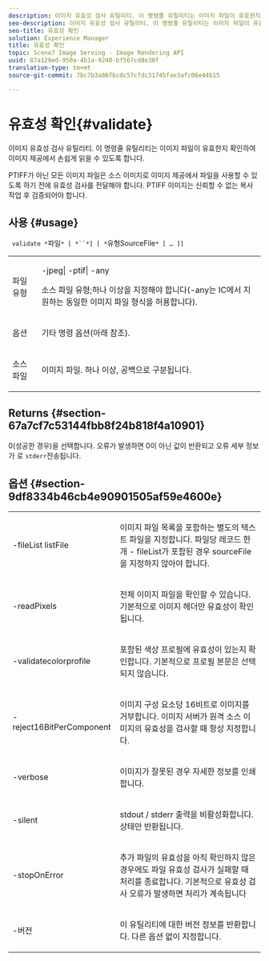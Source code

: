 ```yaml
---
description: 이미지 유효성 검사 유틸리티. 이 명령줄 유틸리티는 이미지 파일이 유효한지 확인하여 이미지 제공에서 손쉽게 읽을 수 있도록 합니다.
seo-description: 이미지 유효성 검사 유틸리티. 이 명령줄 유틸리티는 이미지 파일이 유효한지 확인하여 이미지 제공에서 손쉽게 읽을 수 있도록 합니다.
seo-title: 유효성 확인
solution: Experience Manager
title: 유효성 확인
topic: Scene7 Image Serving - Image Rendering API
uuid: 87a129ed-950a-4b1a-9240-bf567cd8e38f
translation-type: tm+mt
source-git-commit: 7bc7b3a86fbcdc57cfdc31745fae3afc06e44b15

---
```



# 유효성 확인{#validate}

이미지 유효성 검사 유틸리티. 이 명령줄 유틸리티는 이미지 파일이 유효한지 확인하여 이미지 제공에서 손쉽게 읽을 수 있도록 합니다.

PTIFF가 아닌 모든 이미지 파일은 소스 이미지로 이미지 제공에서 파일을 사용할 수 있도록 하기 전에 유효성 검사를 전달해야 합니다. PTIFF 이미지는 신뢰할 수 없는 복사 작업 후 검증되어야 합니다.

## 사용 {#usage}

` validate *`파일`* [ *``*] [ *`유형SourceFile`* [ … ]]`

<table id="simpletable_D2C6B20E1007433AB4184A73046A44F0"> 
 <tr class="strow"> 
  <td class="stentry"> <p> <span class="codeph"> 파일 <span class="varname"> 유형 </span></span> </p> </td> 
  <td class="stentry"> <p> <span class="codeph"> -jpeg| -ptif| -any </span> </p> <p>소스 파일 유형;하나 이상을 지정해야 합니다(-any는 IC에서 지원하는 동일한 이미지 파일 형식을 허용합니다). </p> </td> 
 </tr> 
 <tr class="strow"> 
  <td class="stentry"> <p> <span class="codeph"> <span class="varname"> 옵션 </span></span> </p> </td> 
  <td class="stentry"> <p>기타 명령 옵션(아래 참조). </p> </td> 
 </tr> 
 <tr class="strow"> 
  <td class="stentry"> <p> <span class="codeph"> 소스 <span class="varname"> 파일 </span></span> </p> </td> 
  <td class="stentry"> <p> 이미지 파일. 하나 이상, 공백으로 구분됩니다. </p> </td> 
 </tr> 
</table>

## Returns {#section-67a7cf7c53144fbb8f24b818f4a10901}

0(성공한 경우)을 선택합니다. 오류가 발생하면 0이 아닌 값이 반환되고 오류 세부 정보가 로 `stderr`전송됩니다.

## 옵션 {#section-9df8334b46cb4e90901505af59e4600e}

<table id="simpletable_004B1A29BDFD40A9B89E4CBD23119B3F"> 
 <tr class="strow"> 
  <td class="stentry"> <p> <span class="codeph"> -fileList <span class="varname"> listFile </span></span> </p> </td> 
  <td class="stentry"> <p>이미지 파일 목록을 포함하는 별도의 텍스트 파일을 지정합니다. 파일당 레코드 한 개 - <span class="codeph"> fileList가 </span> 포함된 경우 <span class="varname"> sourceFile을 </span> 지정하지 않아야 합니다. </p> </td> 
 </tr> 
 <tr class="strow"> 
  <td class="stentry"> <p> <span class="codeph"> -readPixels </span> </p> </td> 
  <td class="stentry"> <p>전체 이미지 파일을 확인할 수 있습니다. 기본적으로 이미지 헤더만 유효성이 확인됩니다. </p> </td> 
 </tr> 
 <tr class="strow"> 
  <td class="stentry"> <p> <span class="codeph"> -validatecolorprofile </span> </p> </td> 
  <td class="stentry"> <p>포함된 색상 프로필에 유효성이 있는지 확인합니다. 기본적으로 프로필 본문은 선택되지 않습니다. </p> </td> 
 </tr> 
 <tr class="strow"> 
  <td class="stentry"> <p> <span class="codeph"> -reject16BitPerComponent </span> </p> </td> 
  <td class="stentry"> <p> 이미지 구성 요소당 16비트로 이미지를 거부합니다. 이미지 서버가 원격 소스 이미지의 유효성을 검사할 때 항상 지정합니다. </p> </td> 
 </tr> 
 <tr class="strow"> 
  <td class="stentry"> <p> <span class="codeph"> -verbose </span> </p> </td> 
  <td class="stentry"> <p> 이미지가 잘못된 경우 자세한 정보를 인쇄합니다. </p> </td> 
 </tr> 
 <tr class="strow"> 
  <td class="stentry"> <p> <span class="codeph"> -silent </span> </p> </td> 
  <td class="stentry"> <p>stdout <span class="codeph"> / </span>stderr <span class="codeph"> </span> 출력을 비활성화합니다. 상태만 반환됩니다. </p> </td> 
 </tr> 
 <tr class="strow"> 
  <td class="stentry"> <p> <span class="codeph"> -stopOnError </span> </p> </td> 
  <td class="stentry"> <p>추가 파일의 유효성을 아직 확인하지 않은 경우에도 파일 유효성 검사가 실패할 때 처리를 종료합니다. 기본적으로 유효성 검사 오류가 발생하면 처리가 계속됩니다 </p> </td> 
 </tr> 
 <tr class="strow"> 
  <td class="stentry"> <p> <span class="codeph"> -버전 </span> </p> </td> 
  <td class="stentry"> <p>이 유틸리티에 대한 버전 정보를 반환합니다. 다른 옵션 없이 지정합니다. </p> </td> 
 </tr> 
</table>

